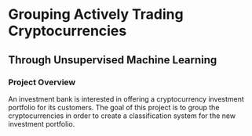 # Grouping Actively Trading Cryptocurrencies
## Through Unsupervised Machine Learning

### Project Overview
An investment bank is interested in offering a cryptocurrency investment portfolio for its customers. The goal of this project is to group the cryptocurrencies in order to create a classification system for the new investment portfolio.
